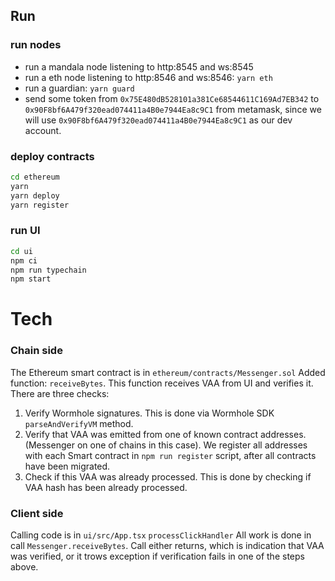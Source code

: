 ## Run
### run nodes
- run a mandala node listening to http:8545 and ws:8545
- run a eth node listening to http:8546 and ws:8546: `yarn eth`
- run a guardian: `yarn guard`
- send some token from `0x75E480dB528101a381Ce68544611C169Ad7EB342` to `0x90F8bf6A479f320ead074411a4B0e7944Ea8c9C1` from metamask, since we will use `0x90F8bf6A479f320ead074411a4B0e7944Ea8c9C1` as our dev account. 

### deploy contracts
```bash
cd ethereum
yarn
yarn deploy
yarn register
```

### run UI

```bash
cd ui
npm ci
npm run typechain
npm start
```





# Tech

### Chain side

The Ethereum smart contract is in
`ethereum/contracts/Messenger.sol`
Added function: `receiveBytes`. This function receives VAA from UI and verifies it. There are three checks:

1. Verify Wormhole signatures. This is done via Wormhole SDK `parseAndVerifyVM` method.
2. Verify that VAA was emitted from one of known contract addresses. (Messenger on one of chains in this case). We register all addresses with each Smart contract in `npm run register` script, after all contracts have been migrated.
3. Check if this VAA was already processed. This is done by checking if VAA hash has been already processed.

### Client side

Calling code is in
`ui/src/App.tsx`
`processClickHandler`
All work is done in call `Messenger.receiveBytes`.
Call either returns, which is indication that VAA was verified, or it trows exception if verification fails in one of the steps above.
